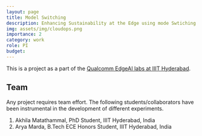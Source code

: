 ```yaml
---
layout: page
title: Model Switching
description: Enhancing Sustainability at the Edge using mode Swtiching
img: assets/img/cloudops.png
importance: 2
category: work
role: PI
budget: 
---
```


This is a project as a part of the [Qualcomm EdgeAI labs at IIIT Hyderabad](https://analyticsindiamag.com/ai-news-updates/qualcomm-provides-iiit-hyderabad-with-grants-to-develop-edge-ai-use-cases/).


## Team

Any project requires team effort. The following students/collaborators have been instrumental in the development of different experiments.

1. Akhila Matathammal, PhD Student, IIIT Hyderabad, India
2. Arya Marda, B.Tech ECE Honors Student, IIIT Hyderabad, India